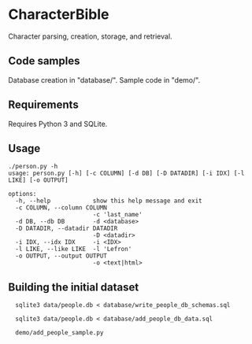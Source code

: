 # CharacterBible

Character parsing, creation, storage, and retrieval.

## Code samples

Database creation in "database/". Sample code in "demo/".

## Requirements

Requires Python 3 and SQLite.

## Usage

```
./person.py -h
usage: person.py [-h] [-c COLUMN] [-d DB] [-D DATADIR] [-i IDX] [-l LIKE] [-o OUTPUT]

options:
  -h, --help            show this help message and exit
  -c COLUMN, --column COLUMN
                        -c 'last_name'
  -d DB, --db DB        -d <database>
  -D DATADIR, --datadir DATADIR
                        -D <datadir>
  -i IDX, --idx IDX     -i <IDX>
  -l LIKE, --like LIKE  -l 'Lefron'
  -o OUTPUT, --output OUTPUT
                        -o <text|html>
```


## Building the initial dataset

```
  sqlite3 data/people.db < database/write_people_db_schemas.sql

  sqlite3 data/people.db < database/add_people_db_data.sql

  demo/add_people_sample.py
```



